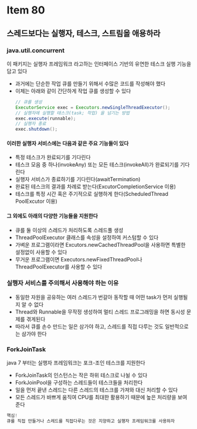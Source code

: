 # Item 80
## 스레드보다는 실행자, 테스크, 스트림을 애용하라

### java.util.concurrent
이 패키지는 실행자 프레임워크 라고하는 인터페이스 기반의 유연한 테스크 실행 기능을 담고 있다
- 과거에는 단순한 작업 큐를 만들기 위해서 수많은 코드를 작성해야 했다
- 이제는 아래와 같이 간단하게 작업 큐를 생성할 수 있다
  ```java
  // 큐를 생성
  ExecutorService exec = Executors.newSingleThreadExecutor();
  // 실행자에 실행할 태스크(task; 작업) 을 넘기는 방법
  exec.execute(runnable);
  // 실행자 종료
  exec.shutdown();
  ```
#### 이러한 실행자 서비스에는 다음과 같은 주요 기능들이 있다
- 특정 테스크가 완료되기를 기다린다
- 테스크 모음 중 하나(invokeAny) 또는 모든 테스크(invokeAll)가 완료되기를 기다린다
- 실행자 서비스가 종료하기를 기다린다(awaitTermination)
- 완료된 테스크의 결과를 차례로 받는다(ExcutorCompletionService 이용)
- 테스크를 특정 시간 혹은 주기적으로 실행하게 한다(ScheduledThread PoolExcutor 이용)

#### 그 외에도 아래의 다양한 기능들을 지원한다
- 큐를 둘 이상의 스레드가 처리하도록 스레드풀 생성
- ThreadPoolExecutor 클래스를 속성을 설정하여 커스텀할 수 있다
- 가벼운 프로그램이라면 Excutors.newCachedThreadPool을 사용하면 특별한 설정없이 사용할 수 있다
- 무거운 프로그램이면 Executors.newFixedThreadPool나 ThreadPoolExecutor를 사용할 수 있다

### 실행자 서비스를 주의해서 사용해야 하는 이유
- 동일한 자원을 공유하는 여러 스레드가 번갈아 동작할 때 어떤 task가 먼저 실행될지 알 수 없다
- Thread와 Runnable을 무작정 생성하여 멀티 스레드 프로그래밍을 하면 동시성 문제를 겪게된다
- 따라서 큐를 손수 만드는 일은 삼가야 하고, 스레드를 직접 다루는 것도 일반적으로는 삼가야 한다

### ForkJoinTask
java 7 부터는 실행자 프레임워크는 포크-조인 테스크를 지원한다
- ForkJoinTask의 인스턴스는 작은 하위 테스크로 나뉠 수 있다
- ForkJoinPool을 구성하는 스레드들이 테스크들을 처리한다
- 일을 먼저 끝낸 스레드는 다른 스레드의 테스크를 가져와 대신 처리할 수 있다
- 모든 스레드가 바쁘게 움직여 CPU를 최대한 활용하기 때문에 높은 처리량을 보여준다

```java
핵심!
큐를 직접 만들거나 스레드를 직접다루는 것은 지양하고 실행자 프레임워크를 사용하자
```

